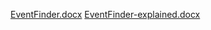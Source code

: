 [EventFinder.docx](https://github.com/agnesakriezi/EventFinder/files/10669364/EventFinder.docx)
[EventFinder-explained.docx](https://github.com/agnesakriezi/EventFinder/files/10669371/EventFinder-explained.docx)
